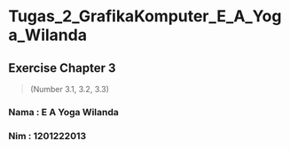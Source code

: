 # Tugas_2_GrafikaKomputer_E_A_Yoga_Wilanda

## Exercise Chapter 3

> (Number 3.1, 3.2, 3.3)

### Nama : E A Yoga Wilanda

### Nim  : 1201222013
